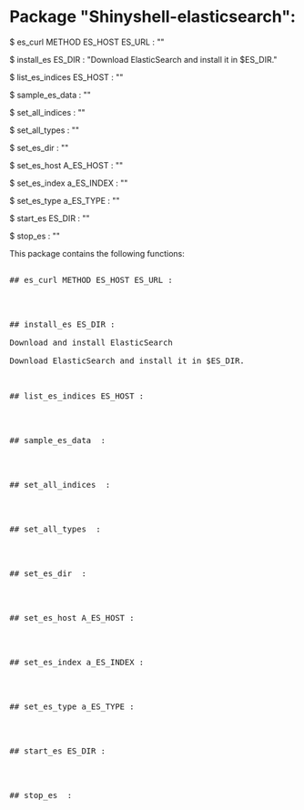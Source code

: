 # Package "Shinyshell-elasticsearch":


$ es_curl METHOD ES_HOST ES_URL : ""

$ install_es ES_DIR : "Download ElasticSearch and install it in $ES_DIR."

$ list_es_indices ES_HOST : ""

$ sample_es_data  : ""

$ set_all_indices  : ""

$ set_all_types  : ""

$ set_es_dir  : ""

$ set_es_host A_ES_HOST : ""

$ set_es_index a_ES_INDEX : ""

$ set_es_type a_ES_TYPE : ""

$ start_es ES_DIR : ""

$ stop_es  : ""


This package contains the following functions:

<pre>

## es_curl METHOD ES_HOST ES_URL :


</pre>
<pre>

## install_es ES_DIR :

Download and install ElasticSearch

Download ElasticSearch and install it in $ES_DIR.

</pre>
<pre>

## list_es_indices ES_HOST :


</pre>
<pre>

## sample_es_data  :


</pre>
<pre>

## set_all_indices  :


</pre>
<pre>

## set_all_types  :


</pre>
<pre>

## set_es_dir  :


</pre>
<pre>

## set_es_host A_ES_HOST :


</pre>
<pre>

## set_es_index a_ES_INDEX :


</pre>
<pre>

## set_es_type a_ES_TYPE :


</pre>
<pre>

## start_es ES_DIR :


</pre>
<pre>

## stop_es  :


</pre>
